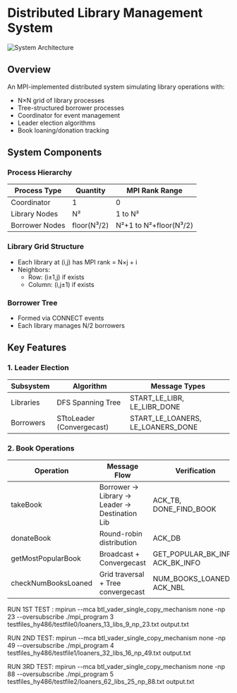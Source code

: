 # Distributed Library Management System

![System Architecture](system_architecture.png) <!-- Add diagram if available -->

## Overview
An MPI-implemented distributed system simulating library operations with:
- N×N grid of library processes
- Tree-structured borrower processes
- Coordinator for event management
- Leader election algorithms
- Book loaning/donation tracking

## System Components

### Process Hierarchy
| Process Type       | Quantity              | MPI Rank Range      |
|--------------------|-----------------------|---------------------|
| Coordinator        | 1                     | 0                   |
| Library Nodes      | N²                    | 1 to N²             |
| Borrower Nodes     | floor(N³/2)           | N²+1 to N²+floor(N³/2) |

### Library Grid Structure
- Each library at (i,j) has MPI rank = N×j + i
- Neighbors:
  - Row: (i±1,j) if exists
  - Column: (i,j±1) if exists

### Borrower Tree
- Formed via CONNECT events
- Each library manages N/2 borrowers

## Key Features

### 1. Leader Election
| Subsystem       | Algorithm                     | Message Types                     |
|----------------|-------------------------------|-----------------------------------|
| Libraries      | DFS Spanning Tree             | START_LE_LIBR, LE_LIBR_DONE       |
| Borrowers      | STtoLeader (Convergecast)     | START_LE_LOANERS, LE_LOANERS_DONE |

### 2. Book Operations
| Operation          | Message Flow                                  | Verification                     |
|--------------------|-----------------------------------------------|----------------------------------|
| takeBook           | Borrower → Library → Leader → Destination Lib | ACK_TB, DONE_FIND_BOOK           |
| donateBook         | Round-robin distribution                     | ACK_DB                           |
| getMostPopularBook | Broadcast + Convergecast                     | GET_POPULAR_BK_INFO, ACK_BK_INFO |
| checkNumBooksLoaned| Grid traversal + Tree convergecast           | NUM_BOOKS_LOANED, ACK_NBL        |

RUN 1ST TEST :
    mpirun --mca btl_vader_single_copy_mechanism none -np 23 --oversubscribe ./mpi_program 3 testfiles_hy486/testfile0/loaners_13_libs_9_np_23.txt output.txt

RUN 2ND TEST:
    mpirun --mca btl_vader_single_copy_mechanism none -np 49 --oversubscribe ./mpi_program 4 testfiles_hy486/testfile1/loaners_32_libs_16_np_49.txt output.txt

RUN 3RD TEST:
    mpirun --mca btl_vader_single_copy_mechanism none -np 88 --oversubscribe ./mpi_program 5 testfiles_hy486/testfile2/loaners_62_libs_25_np_88.txt output.txt
